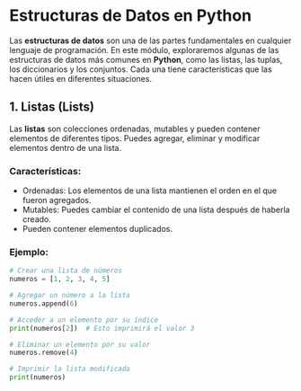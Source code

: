 # Estructuras de Datos en Python

Las **estructuras de datos** son una de las partes fundamentales en cualquier lenguaje de programación. En este módulo, exploraremos algunas de las estructuras de datos más comunes en **Python**, como las listas, las tuplas, los diccionarios y los conjuntos. Cada una tiene características que las hacen útiles en diferentes situaciones.

## 1. Listas (Lists)

Las **listas** son colecciones ordenadas, mutables y pueden contener elementos de diferentes tipos. Puedes agregar, eliminar y modificar elementos dentro de una lista.

### Características:
- Ordenadas: Los elementos de una lista mantienen el orden en el que fueron agregados.
- Mutables: Puedes cambiar el contenido de una lista después de haberla creado.
- Pueden contener elementos duplicados.

### Ejemplo:

```python
# Crear una lista de números
numeros = [1, 2, 3, 4, 5]

# Agregar un número a la lista
numeros.append(6)

# Acceder a un elemento por su índice
print(numeros[2])  # Esto imprimirá el valor 3

# Eliminar un elemento por su valor
numeros.remove(4)

# Imprimir la lista modificada
print(numeros)
